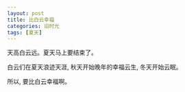 ```yaml
---
layout: post
title: 比白云幸福
categories: 旧时光
tags: [夏天]
---
```


天高白云远。夏天马上要结束了。

白云们在夏天浪迹天涯, 秋天开始晚年的幸福云生, 冬天开始云眠。

所以, 要比白云幸福啊。

